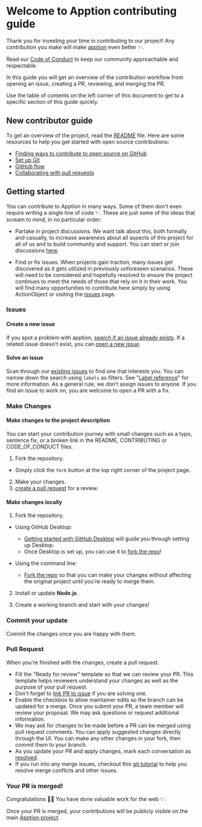 # Welcome to Apption contributing guide <!-- omit in toc -->

Thank you for investing your time in contributing to our project! Any contribution you make will make [apption](https://github.com/mksunny1/apption) even better :sparkles:.

Read our [Code of Conduct](./CODE_OF_CONDUCT.md) to keep our community approachable and respectable.

In this guide you will get an overview of the contribution workflow from opening an issue, creating a PR, reviewing, and merging the PR.

Use the table of contents on the left corner of this document to get to a specific section of this guide quickly.

## New contributor guide

To get an overview of the project, read the [README](./README.md) file. Here are some resources to help you get started with open source contributions:

- [Finding ways to contribute to open source on GitHub](https://docs.github.com/en/get-started/exploring-projects-on-github/finding-ways-to-contribute-to-open-source-on-github)
- [Set up Git](https://docs.github.com/en/get-started/getting-started-with-git/set-up-git)
- [GitHub flow](https://docs.github.com/en/get-started/using-github/github-flow)
- [Collaborating with pull requests](https://docs.github.com/en/github/collaborating-with-pull-requests)


## Getting started

You can contribute to Apption in many ways. Some of them don't even require writing a single line of code :sparkles:. These are just some of the ideas that scream to mind, in no particular order:

- Partake in project discussions. We want talk about this, both formally and casually, to increase awareness about all aspects of this project for all of us and to build community and support. You can start or join discussions [here](https://github.com/mksunny1/apption/discussions).

- Find or fix issues. When projects gain traction, many issues get discovered as it gets utilized in previously unforeseen scenarios. These will need to be considered and hopefully resolved to ensure the project continues to meet the needs of those that rely on it in their work. You will find many opportunities to contribute here simply by using ActionObject or visiting the [issues](https://github.com/mksunny1/apption/issues) page.

### Issues

#### Create a new issue

If you spot a problem with apption, [search if an issue already exists](https://docs.github.com/en/github/searching-for-information-on-github/searching-on-github/searching-issues-and-pull-requests#search-by-the-title-body-or-comments). If a related issue doesn't exist, you can [open a new issue](https://github.com/mksunny1/apption/issues/new).

#### Solve an issue

Scan through our [existing issues](https://github.com/mksunny1/apption/issues) to find one that interests you. You can narrow down the search using `labels` as filters. See "[Label reference](https://docs.github.com/en/contributing/collaborating-on-github-docs/label-reference)" for more information. As a general rule, we don’t assign issues to anyone. If you find an issue to work on, you are welcome to open a PR with a fix.

### Make Changes

#### Make changes to the project description

You can start your contribution journey with small changes such as a typo, sentence fix, or a broken link in the README, CONTRIBUTING or CODE_OF_CONDUCT files. 

1. Fork the repository. 
- Simply click the `fork` button at the top right corner of the project page.
2. Make your changes.
3. [create a pull request](#pull-request) for a review.

#### Make changes locally

1. Fork the repository.
- Using GitHub Desktop:
  - [Getting started with GitHub Desktop](https://docs.github.com/en/desktop/installing-and-configuring-github-desktop/getting-started-with-github-desktop) will guide you through setting up Desktop.
  - Once Desktop is set up, you can use it to [fork the repo](https://docs.github.com/en/desktop/contributing-and-collaborating-using-github-desktop/cloning-and-forking-repositories-from-github-desktop)!

- Using the command line:
  - [Fork the repo](https://docs.github.com/en/github/getting-started-with-github/fork-a-repo#fork-an-example-repository) so that you can make your changes without affecting the original project until you're ready to merge them.

2. Install or update **Node.js**. 

3. Create a working branch and start with your changes!

### Commit your update

Commit the changes once you are happy with them.

### Pull Request

When you're finished with the changes, create a pull request.
- Fill the "Ready for review" template so that we can review your PR. This template helps reviewers understand your changes as well as the purpose of your pull request.
- Don't forget to [link PR to issue](https://docs.github.com/en/issues/tracking-your-work-with-issues/linking-a-pull-request-to-an-issue) if you are solving one.
- Enable the checkbox to allow maintainer edits so the branch can be updated for a merge.
Once you submit your PR, a team member will review your proposal. We may ask questions or request additional information.
- We may ask for changes to be made before a PR can be merged using pull request comments. You can apply suggested changes directly through the UI. You can make any other changes in your fork, then commit them to your branch.
- As you update your PR and apply changes, mark each conversation as [resolved](https://docs.github.com/en/github/collaborating-with-issues-and-pull-requests/commenting-on-a-pull-request#resolving-conversations).
- If you run into any merge issues, checkout this [git tutorial](https://github.com/skills/resolve-merge-conflicts) to help you resolve merge conflicts and other issues.

### Your PR is merged!

Congratulations :tada::tada: You have done valuable work for the web :sparkles:.

Once your PR is merged, your contributions will be publicly visible on the main [Apption project](https://github.com/mksunny1/apption).

